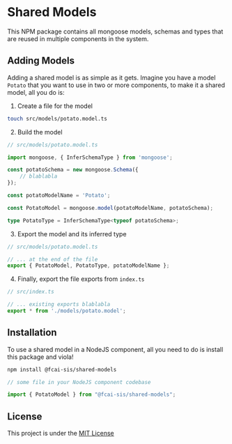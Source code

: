 # Shared Models

This NPM package contains all mongoose models, schemas and types that are reused in multiple components in the system.

## Adding Models

Adding a shared model is as simple as it gets. Imagine you have a model `Potato` that you want to use in two or more components, to make it a shared model, all you do is:

1. Create a file for the model

```bash
touch src/models/potato.model.ts
```

2. Build the model

```typescript
// src/models/potato.model.ts

import mongoose, { InferSchemaType } from 'mongoose';

const potatoSchema = new mongoose.Schema({
    // blablabla
});

const potatoModelName = 'Potato';

const PotatoModel = mongoose.model(potatoModelName, potatoSchema);

type PotatoType = InferSchemaType<typeof potatoSchema>;
```

3. Export the model and its inferred type

```typescript
// src/models/potato.model.ts

// ... at the end of the file
export { PotatoModel, PotatoType, potatoModelName };
```

4. Finally, export the file exports from `index.ts`

```typescript
// src/index.ts

// ... existing exports blablabla
export * from './models/potato.model';
```

## Installation

To use a shared model in a NodeJS component, all you need to do is install this package and viola!

```bash
npm install @fcai-sis/shared-models
```

```typescript
// some file in your NodeJS component codebase

import { PotatoModel } from "@fcai-sis/shared-models";
```

## License

This project is under the [MIT License](./LICENSE)

